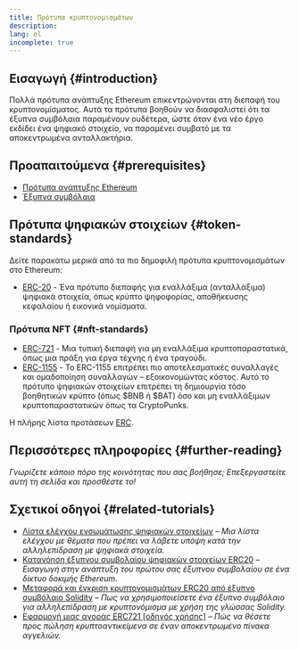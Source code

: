 ```yaml
---
title: Πρότυπα κρυπτονομισμάτων
description:
lang: el
incomplete: true
---
```


## Εισαγωγή {#introduction}

Πολλά πρότυπα ανάπτυξης Ethereum επικεντρώνονται στη διεπαφή του κρυπτονομίσματος. Αυτά τα πρότυπα βοηθούν να διασφαλιστεί ότι τα έξυπνα συμβόλαια παραμένουν ουδέτερα, ώστε όταν ένα νέο έργο εκδίδει ένα ψηφιακό στοιχείο, να παραμένει συμβατό με τα αποκεντρωμένα ανταλλακτήρια.

## Προαπαιτούμενα {#prerequisites}

- [Πρότυπα ανάπτυξης Ethereum](/developers/docs/standards/)
- [Έξυπνα συμβόλαια](/developers/docs/smart-contracts/)

## Πρότυπα ψηφιακών στοιχείων {#token-standards}

Δείτε παρακάτω μερικά από τα πιο δημοφιλή πρότυπα κρυπτονομισμάτων στο Ethereum:

- [ERC-20](/developers/docs/standards/tokens/erc-20/) - Ένα πρότυπο διεπαφής για εναλλάξιμα (ανταλλάξιμα) ψηφιακά στοιχεία, όπως κρύπτο ψηφοφορίας, αποθήκευσης κεφαλαίου ή εικονικά νομίσματα.

### Πρότυπα NFT {#nft-standards}

- [ERC-721](/developers/docs/standards/tokens/erc-721/) - Μια τυπική διεπαφή για μη εναλλάξιμα κρυπτοπαραστατικά, όπως μια πράξη για έργα τέχνης ή ένα τραγούδι.
- [ERC-1155](/developers/docs/standards/tokens/erc-1155/) - Το ERC-1155 επιτρέπει πιο αποτελεσματικές συναλλαγές και ομαδοποίηση συναλλαγών – εξοικονομώντας κόστος. Αυτό το πρότυπο ψηφιακών στοιχείων επιτρέπει τη δημιουργία τόσο βοηθητικών κρύπτο (όπως $BNB ή $BAT) όσο και μη εναλλάξιμων κρυπτοπαραστατικών όπως τα CryptoPunks.

Η πλήρης λίστα προτάσεων [ERC](https://eips.ethereum.org/erc).

## Περισσότερες πληροφορίες {#further-reading}

_Γνωρίζετε κάποιο πόρο της κοινότητας που σας βοήθησε; Επεξεργαστείτε αυτή τη σελίδα και προσθέστε το!_

## Σχετικοί οδηγοί {#related-tutorials}

- [Λίστα ελέγχου ενσωμάτωσης ψηφιακών στοιχείων](/developers/tutorials/token-integration-checklist/) _– Μια λίστα ελέγχου με θέματα που πρέπει να λάβετε υπόψη κατά την αλληλεπίδραση με ψηφιακά στοιχεία._
- [Κατανόηση έξυπνου συμβολαίου ψηφιακών στοιχείων ERC20](/developers/tutorials/understand-the-erc-20-token-smart-contract/) _– Εισαγωγή στην ανάπτυξη του πρώτου σας έξυπνου συμβολαίου σε ένα δίκτυο δοκιμής Ethereum._
- [Μεταφορά και έγκριση κρυπτονομισμάτων ERC20 από έξυπνο συμβόλαιο Solidity](/developers/tutorials/transfers-and-approval-of-erc-20-tokens-from-a-solidity-smart-contract/) _– Πως να χρησιμοποιείσετε ένα έξυπνο συμβόλαιο για αλληλεπίδραση με κρυπτονόμισμα με χρήση της γλώσσας Solidity._
- [Εφαρμογή μιας αγοράς ERC721 [οδηγός χρήσης]](/developers/tutorials/how-to-implement-an-erc721-market/) _– Πώς να θέσετε προς πώληση κρυπτοαντικείμενα σε έναν αποκεντρωμένο πίνακα αγγελιών._
